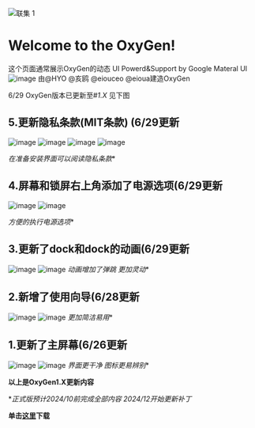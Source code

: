 ![联集 1](https://github.com/eioua/PPTOS/assets/101257316/f3e68f4f-aa89-4af1-af65-6bc3c0e9a90b)
#  Welcome to the OxyGen!
这个页面通常展示OxyGen的动态
UI Powerd&Support by Google Materal UI![image](https://github.com/eioua/PPTOS/assets/101257316/50d34b50-3537-4d88-bacc-a1cb7ed60eb2) 
由@HYO @亥鸥 @eiouceo @eioua建造OxyGen

6/29 OxyGen版本已更新至#*1.X*
见下图

## 5.更新隐私条款(MIT条款) (6/29更新
![image](https://github.com/eioua/OxyGen/assets/101257316/196630de-fd49-435a-8f35-764bb73e36f2)
![image](https://github.com/eioua/OxyGen/assets/101257316/51caed45-f98b-4e92-ba7e-b04949f45016)
![image](https://github.com/eioua/OxyGen/assets/101257316/8eac2978-d60a-4598-8707-8f483f74602e)
![image](https://github.com/eioua/OxyGen/assets/101257316/f63aea54-ebcd-436e-8dbb-2c6a00608856)

*在准备安装界面可以阅读隐私条款**


## 4.屏幕和锁屏右上角添加了电源选项(6/29更新
![image](https://github.com/eioua/OxyGen/assets/101257316/f6957e33-3b7d-477f-bfbf-7b643aa08a88)
![image](https://github.com/eioua/OxyGen/assets/101257316/678cd861-a463-4693-bd33-64c5be4d3b23)

*方便的执行电源选项**

## 3.更新了dock和dock的动画(6/29更新
![image](https://github.com/eioua/OxyGen/assets/101257316/a5079ca3-0789-4351-b6fe-b45978034c1e)
![image](https://github.com/eioua/OxyGen/assets/101257316/b47a28ce-e368-4846-9ada-b05f7450d95a)
*动画增加了弹跳 更加灵动**

## 2.新增了使用向导(6/28更新
![image](https://github.com/eioua/PPTOS/assets/101257316/450139c5-dd87-4000-b81d-09ad05c25700)
![image](https://github.com/eioua/PPTOS/assets/101257316/ef801955-5587-4244-aef0-b74dcfeb4fb4)
*更加简洁易用**

## 1.更新了主屏幕(6/26更新
![image](https://github.com/eioua/PPTOS/assets/101257316/3189c7fc-ff1a-4724-a05e-43dff9f3b04b)
![image](https://github.com/eioua/PPTOS/assets/101257316/ebe2b94c-1bd7-4164-aae4-7088316b97ba)
*界面更干净 图标更易辨别**

**以上是OxyGen1.X更新内容**

**正式版预计2024/10前完成全部内容
2024/12开始更新补丁*

**单击[这里](https://github.com/eioua/OxyGen/blob/main/OXYGEN%20%201.X.pptm)下载**
